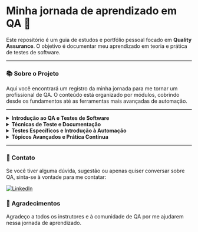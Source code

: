 # Minha jornada de aprendizado em QA 🚀
Este repositório é um guia de estudos e portfólio pessoal focado em **Quality Assurance**. O objetivo é documentar meu aprendizado em teoria e prática de testes de software.

---
### 📚 Sobre o Projeto
Aqui você encontrará um registro da minha jornada para me tornar um profissional de QA. O conteúdo está organizado por módulos, cobrindo desde os fundamentos até as ferramentas mais avançadas de automação.

---
<details>
<summary><strong>Introdução ao QA e Testes de Software</strong></summary>

  <br/>

- [x] O que é QA (Quality Assurance) e sua importância no ciclo de vida do desenvolvimento de software (SDLC). 
- [x] Diferença entre QA, Teste de Software e Controle de Qualidade (QC).
- [x] Os princípios do teste de software. <a href="https://github.com/nataliaberbetviana/study-book-qa/blob/main/introducao-qa-e-testes-de-software/qa-fundamentos.md" style="display:inline-block;padding:4px 8px;background-color:#007ACC;color:white;text-decoration:none;border-radius:4px;font-weight:bold;font-size:16px;">📁 Ver Conteúdo</a>
- [ ] Ciclo de Vida do Teste de Software (STLC): planejamento, análise, design, implementação, execução, avaliação e encerramento.
- [ ] Modelos de desenvolvimento de software (Waterfall, Agile, Scrum) e como o QA se encaixa em cada um.
- [ ] Tipos de testes
- [ ] Níveis de Teste: Teste de Unidade, Teste de Integração, Teste de Sistema e Teste de Aceitação.
- [ ] Técnicas de Teste: Caixa Preta, Caixa Branca e Caixa Cinza.
</details>

<details>
<summary><strong>Técnicas de Teste e Documentação</strong></summary>
  
- [ ] Técnicas de Teste de Caixa Preta: Particionamento de equivalência, análise de valor limite e teste de tabela de decisão.
- [ ] Técnicas de Teste de Caixa Branca: Cobertura de declaração, cobertura de decisão e cobertura de caminho.
- [ ] Documentação de Teste: Plano de teste, casos de teste e relatório de defeitos.
- [ ] Como escrever bons Casos de Teste: Identificação de cenários de teste e passos claros e concisos.
- [ ] Ferramentas de Gerenciamento de Teste: Visão geral de ferramentas como Jira, TestRail, Xray (Como usar essas ferramentas para organizar e acompanhar os testes.).
- [ ] Prática: Escrever casos de teste para um aplicativo simples (ex: calculadora online).
</details>

<details>
<summary><strong>Testes Específicos e Introdução à Automação</strong></summary>
  
- [ ] Testes de API: O que são APIs e por que testá-las | Ferramentas para testar APIs (ex: Postman).
- [ ] Testes de Banco de Dados: Conceitos básicos de SQL | omo validar dados no banco de dados.
- [ ] Testes de Front-End: Como testar a interface do usuário (UI) e a experiência do usuário (UX). | Ferramentas para testes de front-end (ex: Selenium IDE).
- [ ] Introdução à Automação de Testes: O que é automação de testes e seus benefícios. | Quando automatizar testes e quando não automatizar.
- [ ] Ferramentas de Automação de Testes: Visão geral de ferramentas como Selenium WebDriver, Cypress. | Configuração básica de um ambiente de automação.
- [ ] Prática: Automatizar um caso de teste simples usando Selenium IDE ou outra ferramenta de automação.
</details>

<details>
<summary><strong>Tópicos Avançados e Prática Contínua</strong></summary>
  
- [ ] Aprofundar em um tópico específico (ex: testes de performance, testes de segurança, automação de testes).
- [ ] Criar projeto pessoal.
</details>

---

### 🤝 Contato

Se você tiver alguma dúvida, sugestão ou apenas quiser conversar sobre QA, sinta-se à vontade para me contatar:

[![LinkedIn](https://img.shields.io/badge/LinkedIn-0077B5?style=for-the-badge&logo=linkedin&logoColor=white)](https://www.linkedin.com/in/nataliaberbetviana/)

### 🙏 Agradecimentos

Agradeço a todos os instrutores e à comunidade de QA por me ajudarem nessa jornada de aprendizado.
